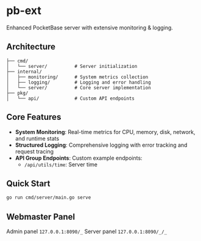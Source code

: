 # pb-ext

Enhanced PocketBase server with extensive monitoring & logging.

## Architecture

```
├── cmd/
│   └── server/          # Server initialization
├── internal/
│   ├── monitoring/      # System metrics collection 
│   ├── logging/         # Logging and error handling
│   └── server/          # Core server implementation
├── pkg/
│   └── api/             # Custom API endpoints
```

## Core Features

- **System Monitoring**: Real-time metrics for CPU, memory, disk, network, and runtime stats
- **Structured Logging**: Comprehensive logging with error tracking and request tracing
- **API Group Endpoints**: Custom example endpoints:
  - `/api/utils/time`: Server time

## Quick Start

```bash
go run cmd/server/main.go serve
```

## Webmaster Panel

Admin panel `127.0.0.1:8090/_`
Server panel `127.0.0.1:8090/_/_`
